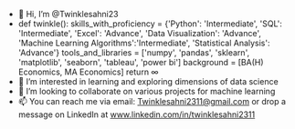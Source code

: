 - 👋 Hi, I’m @Twinklesahni23
- def twinkle():</n> skills_with_proficiency = {'Python': 'Intermediate', 'SQL': 'Intermediate', 'Excel': 'Advance', 'Data Visualization': 'Advance', 
'Machine Learning Algorithms':'Intermediate', 'Statistical Analysis': 'Advance'}
 tools_and_libraries = ['numpy', 'pandas', 'sklearn', 'matplotlib', 'seaborn', 'tableau', 'power bi']
background = [BA(H) Economics, MA Economics]
return ∞
- 👀 I’m interested in learning and exploring dimensions of data science
- 💞️ I’m looking to collaborate on various projects for machine learning
- 📫 You can reach me via email: Twinklesahni2311@gmail.com or drop a message on LinkedIn at www.linkedin.com/in/twinklesahni2311

<!---
Twinklesahni23/Twinklesahni23 is a ✨ special ✨ repository because its `README.md` (this file) appears on your GitHub profile.
You can click the Preview link to take a look at your changes.
--->
